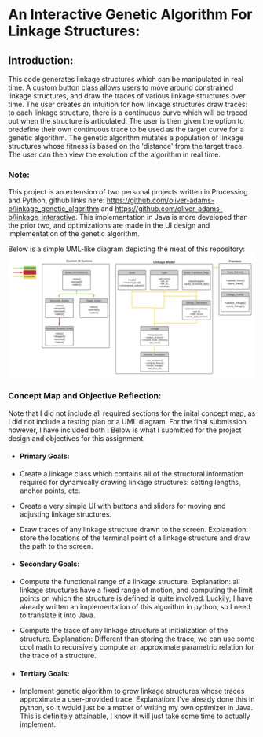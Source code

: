 # An Interactive Genetic Algorithm For Linkage Structures:

## Introduction: 
This code generates linkage structures which can be manipulated in real time. A custom button class allows users to move around constrained linkage structures, and draw the traces of various linkage structures over time. The user creates an intuition for how linkage structures draw traces: to each linkage structure, there is a continuous curve which will be traced out when the structure is articulated. The user is then given the option to predefine their own continuous trace to be used as the target curve for a genetic algorithm. The genetic algorithm mutates a population of linkage structures whose fitness is based on the 'distance' from the target trace. The user can then view the evolution of the algorithm in real time. 

### Note: 
This project is an extension of two personal projects written in Processing and Python, github links here: https://github.com/oliver-adams-b/linkage_genetic_algorithm and https://github.com/oliver-adams-b/linkage_interactive. This implementation in Java is more developed than the prior two, and optimizations are made in the UI design and implementation of the genetic algorithm. 

Below is a simple UML-like diagram depicting the meat of this repository:
![Alt text](https://github.com/adamso-roux/5004_Final_Project/blob/main/misc/final_project_uml_diagram.png?raw=true "Title")


### Concept Map and Objective Reflection:

Note that I did not include all required sections for the inital concept map, as I did not include a testing plan or a UML diagram. For the final submission however, I have included both ! Below is what I submitted for the project design and objectives for this assignment: 

* #### Primary Goals:

* Create a linkage class which contains all of the structural information required for dynamically drawing linkage structures: setting lengths, anchor points, etc. 

* Create a very simple UI with buttons and sliders for moving and adjusting linkage structures. 

* Draw traces of any linkage structure drawn to the screen. Explanation: store the locations of the terminal point of a linkage structure and draw the path to the screen. 

* #### Secondary Goals:

* Compute the functional range of a linkage structure. Explanation: all linkage structures have a fixed range of motion, and computing the limit points on which the structure is defined is quite involved. Luckily, I have already written an implementation of this algorithm in python, so I need to translate it into Java. 

* Compute the trace of any linkage structure at initialization of the structure. Explanation: Different than storing the trace, we can use some cool math to recursively compute an approximate parametric relation for the trace of a structure. 

* #### Tertiary Goals:

* Implement genetic algorithm to grow linkage structures whose traces approximate a user-provided trace. Explanation: I've already done this in python, so it would just be a matter of writing my own optimizer in Java. This is definitely attainable, I know it will just take some time to actually implement. 
